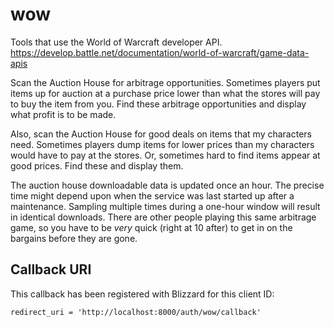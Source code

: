 # wow

Tools that use the World of Warcraft developer API. https://develop.battle.net/documentation/world-of-warcraft/game-data-apis

Scan the Auction House for arbitrage opportunities. Sometimes players put items up for auction at a purchase price lower than what the stores will pay to buy the item from you. Find these arbitrage opportunities and display what profit is to be made.

Also, scan the Auction House for good deals on items that my characters need. Sometimes players dump items for lower prices than my characters would have to pay at the stores. Or, sometimes hard to find items appear at good prices. Find these and display them.

The auction house downloadable data is updated once an hour. The precise time might depend upon when the service was last started up after a maintenance. Sampling multiple times during a one-hour window will result in identical downloads. There are other people playing this same arbitrage game, so you have to be *very* quick (right at 10 after) to get in on the bargains before they are gone.

## Callback URI

This callback has been registered with Blizzard for this client ID:

```text
redirect_uri = 'http://localhost:8000/auth/wow/callback'
```
